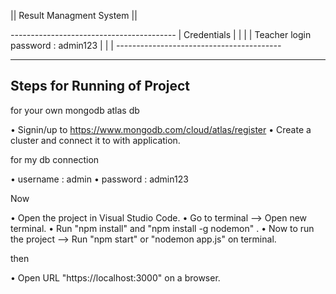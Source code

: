 || Result Managment System ||

*-----------------------------------------*
|    Credentials                          |
|                                         |
|    Teacher login password : admin123    |
|                                         |
*-----------------------------------------*


------------------------------------------------------
 Steps for Running of Project
 ------------------------------------------------------

for your own mongodb atlas db

• Signin/up to https://www.mongodb.com/cloud/atlas/register 
• Create a cluster and connect it to with application.

for my db connection

• username : admin
• password : admin123

Now 

•  Open the project in Visual Studio Code.
•  Go to terminal --> Open new terminal.
•  Run "npm install" and "npm install -g nodemon" .
•  Now to run the project --> Run "npm start" or "nodemon app.js"  on terminal.
  
then

• Open URL "https://localhost:3000" on a browser.

